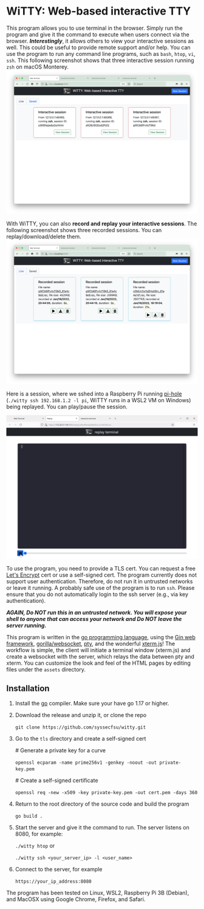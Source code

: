 # WiTTY: Web-based interactive TTY
This program allows you to use terminal in the browser. Simply run the program and give it the command to execute when users connect via the browser. ___Interestingly___, it allows others to view your interactive sessions as well. This could be useful to provide remote support and/or help. You can use the program to run any command line programs, such as ```bash```, ```htop```, ```vi```, ```ssh```. This following screenshot shows that three interactive session running ```zsh``` on macOS Monterey. <img src="https://github.com/syssecfsu/witty/blob/master/extra/main.png?raw=true" width="800px">

With WiTTY, you can also __record and replay your interactive sessions__. The following screenshot shows three recorded sessions. You can replay/download/delete them. 
<img src="https://github.com/syssecfsu/witty/blob/master/extra/view.png?raw=true" width="800px">


Here is a session, where we sshed into a Raspberry Pi running 
[pi-hole](https://pi-hole.net/) 
(```./witty ssh 192.168.1.2 -l pi```,
WiTTY runs in a WSL2 VM on Windows) being replayed. You can play/pause the session.

<img src="https://github.com/syssecfsu/witty/blob/master/extra/replay.gif?raw=true" width="800px">

<!-- 
commands to create high quality gif from mkv/mp4 files
ffmpeg -i replay.mkv -vf palettegen palette.png
ffmpeg -i replay.mkv -i palette.png -lavfi paletteuse output.gif
gifsicle -O3 .\output.gif -o replay.gif
-->


To use the program, you need to provide a TLS cert. You can request a free [Let's Encrypt](https://letsencrypt.org/) cert or use a self-signed cert. The program currently does not support user authentication. Therefore, do not run it in untrusted networks or leave it running. A probably safe use of the program is to run ```ssh```. Please ensure that you do not automatically login to the ssh server (e.g., via key authentication).

___AGAIN, Do NOT run this in an untrusted network. You will expose your 
shell to anyone that can access your network and Do NOT leave
the server running.___

This program is written in the [go programming language](https://go.dev/), using the 
[Gin web framework](https://github.com/gin-gonic/gin), [gorilla/websocket](https://github.com/gorilla/websocket), [pty](https://github.com/creack/pty), and the wonderful [xterm.js](https://xtermjs.org/)!
The workflow is simple, the client will initiate a terminal 
window (xterm.js) and create a websocket with the server, which relays the data between pty and xterm. You can customize the look and feel of the HTML pages by editing files under the ```assets``` directory.


## Installation

1. Install the [go](https://go.dev/) compiler. Make sure your have go 1.17 or higher. 
2. Download the release and unzip it, or clone the repo
   
   ```git clone https://github.com/syssecfsu/witty.git```

3. Go to the ```tls``` directory and create a self-signed cert
   
   \# Generate a private key for a curve

    ```openssl ecparam -name prime256v1 -genkey -noout -out private-key.pem```

    \# Create a self-signed certificate

    ```openssl req -new -x509 -key private-key.pem -out cert.pem -days 360```

4. Return to the root directory of the source code and build the program
   
   ```go build .```

5. Start the server and give it the command to run. The server listens on 8080, for example:
   
   ```./witty htop``` or

   ```./witty ssh <your_server_ip> -l <user_name>```

6. Connect to the server, for example

   ```https://your_ip_address:8080```

The program has been tested on Linux, WSL2, Raspberry Pi 3B (Debian), and MacOSX using Google Chrome, Firefox, and Safari.
